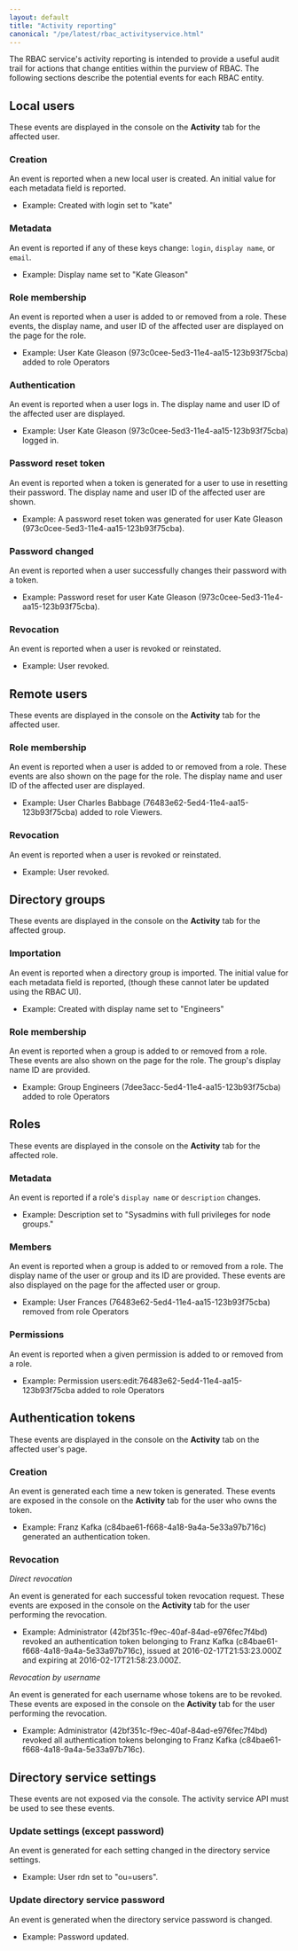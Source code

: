 ```yaml
---
layout: default
title: "Activity reporting"
canonical: "/pe/latest/rbac_activityservice.html"
---
```


The RBAC service's activity reporting is intended to provide a useful
audit trail for actions that change entities within the purview of
RBAC. The following sections describe the potential events for each RBAC entity.

## Local users

These events are displayed in the console on the **Activity** tab for the affected user.

### Creation

An event is reported when a new local user is created. An initial value for each metadata field is reported. 

* Example: Created with login set to "kate"

### Metadata

An event is reported if any of these keys change: `login`, `display name`, or `email`. 

* Example: Display name set to "Kate Gleason"

### Role membership

An event is reported when a user is added to or removed from a role. These events, the display name, and user ID of the affected user are displayed on the page for the role. 

* Example: User Kate Gleason (973c0cee-5ed3-11e4-aa15-123b93f75cba) added to role Operators
   
### Authentication

An event is reported when a user logs in. The display name and user ID of the affected user are displayed. 

* Example: User Kate Gleason (973c0cee-5ed3-11e4-aa15-123b93f75cba) logged in.
   
### Password reset token

An event is reported when a token is generated for a user to use in resetting their password. The display name and user ID of the affected user are shown. 

* Example: A password reset token was generated for user Kate Gleason (973c0cee-5ed3-11e4-aa15-123b93f75cba).
   
### Password changed

An event is reported when a user successfully changes their password with a token. 

* Example: Password reset for user Kate Gleason (973c0cee-5ed3-11e4-aa15-123b93f75cba).

### Revocation

An event is reported when a user is revoked or reinstated. 

* Example: User revoked.

## Remote users

These events are displayed in the console on the **Activity** tab for the affected user.

### Role membership

An event is reported when a user is added to or removed from a role. These events are also shown on the page for the role. The display name and user ID of the affected user are displayed. 

* Example: User Charles Babbage (76483e62-5ed4-11e4-aa15-123b93f75cba) added to role Viewers.
   
### Revocation
 
An event is reported when a user is revoked or reinstated. 

* Example: User revoked. 

## Directory groups

These events are displayed in the console on the **Activity** tab for the affected group.

### Importation

An event is reported when a directory group is imported. The initial value for each metadata field is reported, (though these cannot later be updated using the RBAC UI). 

* Example: Created with display name set to "Engineers"
   
### Role membership

An event is reported when a group is added to or removed from a role. These events are also shown on the page for the role. The group's display name ID are provided. 

* Example: Group Engineers (7dee3acc-5ed4-11e4-aa15-123b93f75cba) added to role Operators

## Roles

These events are displayed in the console on the **Activity** tab for the affected role.

### Metadata

An event is reported if a role's `display name` or `description` changes. 

* Example: Description set to "Sysadmins with full privileges for node groups."
   
### Members

An event is reported when a group is added to or removed from a role. The display name of the user or group and its ID are provided. These events are also displayed on the page for the affected user or group. 

* Example: User Frances (76483e62-5ed4-11e4-aa15-123b93f75cba) removed from role Operators
   
### Permissions

An event is reported when a given permission is added to or removed from a role. 

* Example: Permission users:edit:76483e62-5ed4-11e4-aa15-123b93f75cba added to role Operators
   
## Authentication tokens

These events are displayed in the console on the **Activity** tab on the affected user's page.

### Creation
 
An event is generated each time a new token is generated. These events are exposed in the console on the **Activity** tab for the user who owns the token.

* Example: Franz Kafka (c84bae61-f668-4a18-9a4a-5e33a97b716c) generated an authentication token.

### Revocation

*Direct revocation*

An event is generated for each successful token revocation request. These events are exposed in the console on the **Activity** tab for the user performing the revocation.

* Example: Administrator (42bf351c-f9ec-40af-84ad-e976fec7f4bd) revoked an authentication token belonging to Franz Kafka (c84bae61-f668-4a18-9a4a-5e33a97b716c), issued at 2016-02-17T21:53:23.000Z and expiring at 2016-02-17T21:58:23.000Z.

*Revocation by username* 

An event is generated for each username whose tokens are to be revoked. These events are exposed in the console on the **Activity** tab for the user performing the revocation.

* Example: Administrator (42bf351c-f9ec-40af-84ad-e976fec7f4bd) revoked all authentication tokens belonging to Franz Kafka (c84bae61-f668-4a18-9a4a-5e33a97b716c).

## Directory service settings

These events are not exposed via the console. The activity service API must be used to see these events.

### Update settings (except password)

An event is generated for each setting changed in the directory service settings. 

* Example: User rdn set to "ou=users".

### Update directory service password

An event is generated when the directory service password is changed. 

* Example: Password updated.
